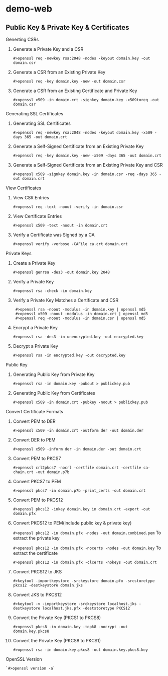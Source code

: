 # demo-web
## Public Key & Private Key & Certificates
Generting CSRs
1. Generate a Private Key and a CSR

    `#>openssl req -newkey rsa:2048 -nodes -keyout domain.key -out domain.csr`

2. Generate a CSR from an Existing Private Key

    `#>openssl req -key domain.key -new -out domain.csr`

3. Generate a CSR from an Existing Certificate and Private Key

    `#>openssl x509 -in domain.crt -signkey domain.key -x509toreq -out domain.csr`

Generating SSL Certificates
1. Generating SSL Certificates

    `#>openssl req -newkey rsa:2048 -nodes -keyout domain.key -x509 -days 365 -out domain.crt`

2. Generate a Self-Signed Certificate from an Existing Private Key

    `#>openssl req -key domain.key -new -x509 -days 365 -out domain.crt`

3. Generate a Self-Signed Certificate from an Existing Private Key and CSR

    `#>openssl x509 -signkey domain.key -in domain.csr -req -days 365 -out domain.crt`

View Certificates
1. View CSR Entries

    `#>openssl req -text -noout -verify -in domain.csr`

2. View Certificate Entries

    `#>openssl x509 -text -noout -in domain.crt`

3. Verify a Certificate was Signed by a CA

    `#>openssl verify -verbose -CAFile ca.crt domain.crt`

Private Keys
1. Create a Private Key

    `#>openssl genrsa -des3 -out domain.key 2048`

2. Verify a Private Key

    `#>openssl rsa -check -in domain.key`

3. Verify a Private Key Matches a Certificate and CSR

        #>openssl rsa -noout -modulus -in domain.key | openssl md5
        #>openssl x509 -noout -modulus -in domain.crt | openssl md5
        #>openssl req -noout -modulus -in domain.csr | openssl md5

4. Encrypt a Private Key

    `#>openssl rsa -des3 -in unencrypted.key -out encrypted.key`

5. Decrypt a Private Key

    `#>openssl rsa -in encrypted.key -out decrypted.key`

Public Key
1. Generating Public Key from Private Key

    `#>openssl rsa -in domain.key -pubout > publickey.pub`

2. Generating Public Key from Certificates

    `#>openssl x509 -in domain.crt -pubkey -noout > publickey.pub`

Convert Certificate Formats
1. Convert PEM to DER

    `#>openssl x509 -in domain.crt -outform der -out domain.der`

2. Convert DER to PEM

    `#>openssl x509 -inform der -in domain.der -out domain.crt`

3. Convert PEM to PKCS7

    `#>openssl crl2pkcs7 -nocrl -certfile domain.crt -certfile ca-chain.crt -out domain.p7b`

4. Convert PKCS7 to PEM

    `#>openssl pkcs7 -in domain.p7b -print_certs -out domain.crt`

5. Convert PEM to PKCS12

    `#>openssl pkcs12 -inkey domain.key in domain.crt -export -out domain.pfx`

6. Convert PKCS12 to PEM(include public key & private key)

    `#>openssl pkcs12 -in domain.pfx -nodes -out domain.combined.pem`
To extract the private key

    `#>openssl pkcs12 -in domain.pfx -nocerts -nodes -out domain.key`
To extract the certificate

    `#>openssl pkcs12 -in domain.pfx -clcerts -nokeys -out domain.crt`

7. Convert PKCS12 to JKS

    `#>keytool -importkeystore -srckeystore domain.pfx -srcstoretype pkcs12 -destkeystore domain.jks`

8. Convert JKS to PKCS12

    `#>keytool -v -importkeystore -srckeystore localhost.jks -destkeystore localhost.jks.pfx -deststoretype PKCS12`

9. Convert the Private Key (PKCS1 to PKCS8)

    `#>openssl pkcs8 -in domain.key -topk8 -nocrypt -out domain.key.pkcs8`

10. Convert the Private Key (PKCS8 to PKCS1)

    `#>openssl rsa -in domain.key.pkcs8 -out domain.key.pkcs8.key`

OpenSSL Version

    `#>openssl version -a`
    